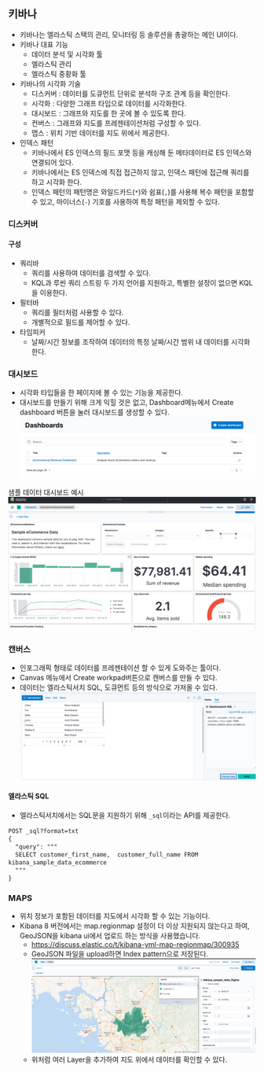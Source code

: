 ## 키바나 
* 키바나는 엘라스틱 스택의 관리, 모니터링 등 솔루션을 총괄하는 메인 UI이다. 
* 키바나 대표 기능 
  * 데이터 분석 및 시각화 툴 
  * 엘라스틱 관리 
  * 엘라스틱 중황화 툴 
* 키바나의 시각화 기술 
  * 디스커버 : 데이터를 도큐먼트 단위로 분석하 구조 관계 등을 확인한다. 
  * 시각화 : 다양한 그래프 타입으로 데이터를 시각화한다. 
  * 대시보드 : 그래프와 지도를 한 곳에 볼 수 있도록 한다. 
  * 컨버스 : 그래프와 지도를 프레젠테이션처럼 구성할 수 있다.
  * 맵스 : 위치 기반 데이터를 지도 위에서 제공한다. 
* 인덱스 패턴 
  * 키바나에서 ES 인덱스의 필드 포맷 등을 캐싱해 둔 메타데이터로 ES 인덱스와 연결되어 있다. 
  * 키바나에서는 ES 인덱스에 직접 접근하지 않고, 인덱스 패턴에 접근해 쿼리를 하고 시각화 한다.
  * 인덱스 패턴의 패턴명은 와일드카드(`*`)와 쉼표(`,`)를 사용해 복수 패턴을 포함할 수 있고, 마이너스(`-`) 기호를 사용하여 특정 패턴을 제외할 수 있다.


### 디스커버 
#### 구성 
* 쿼리바 
  * 쿼리를 사용하여 데이터를 검색할 수 있다.
  * KQL과 루씬 쿼리 스트링 두 가지 언어를 지원하고, 특별한 설정이 없으면 KQL을 이용한다.
* 필터바 
  * 쿼리를 필터처럼 사용할 수 있다.
  * 개별적으로 필드를 제어할 수 있다. 
* 타임피커 
  * 날짜/시간 정보를 조작하여 데이터의 특정 날짜/시간 범위 내 데이터를 시각화 한다. 

### 대시보드 
* 시각화 타입들을 한 페이지에 볼 수 있는 기능을 제공한다.
* 대시보드를 만들기 위해 크게 익힐 것은 없고, Dashboard메뉴에서 Create dashboard 버튼을 눌러 대시보드를 생성할 수 있다.
![img.png](img.png)

샘플 데이터 대시보드 예시 
![img_1.png](img_1.png) 

### 캔버스 
* 인포그래픽 형태로 데이터를 프레젠테이션 할 수 있게 도와주는 툴이다.
* Canvas 메뉴에서 Create workpad버튼으로 캔버스를 만들 수 있다.
* 데이터는 엘라스틱서치 SQL, 도큐먼트 등의 방식으로 가져올 수 있다.
![img_2.png](img_2.png)
#### 엘라스틱 SQL 
* 엘라스틱서치에서는 SQL문을 지원하기 위해 `_sql`이라는 API를 제공한다.
```
POST _sql?format=txt
{
  "query": """
  SELECT customer_first_name,  customer_full_name FROM kibana_sample_data_ecommerce
  """
}

```


### MAPS 
* 위치 정보가 포함된 데이터를 지도에서 시각화 할 수 있는 기능이다. 
* Kibana 8 버전에서는 map.regionmap 설정이 더 이상 지원되지 않는다고 하여, GeoJSON을 kibana ui에서 업로드 하는 방식을 사용했습니다. 
  * https://discuss.elastic.co/t/kibana-yml-map-regionmap/300935
  * GeoJSON 파일을 upload하면 Index pattern으로 저장된다. 
![img_3.png](img_3.png)
  * 위처럼 여러 Layer을 추가하여 지도 위에서 데이터를 확인할 수 있다. 

